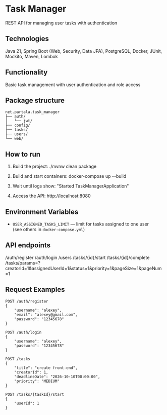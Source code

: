 
# Task Manager
REST API for managing user tasks with authentication

## Technologies
Java 21, Spring Boot (Web, Security, Data JPA), PostgreSQL, Docker, JUnit, Mockito, Maven, Lombok

## Functionality
Basic task management with user authentication and role access

## Package structure
```
net.partala.task_manager
├── auth/
│   └── jwt/
├── config/
├── tasks/
├── users/
└── web/
```
## How to run

1. Build the project:
   ./mvnw clean package

2. Build and start containers:
   docker-compose up --build

3. Wait until logs show:
   "Started TaskManagerApplication"

4. Access the API:
   http://localhost:8080
## Environment Variables
- `USER_ASSIGNED_TASKS_LIMIT` — limit for tasks assigned to one user  
  (see others in `docker-compose.yml`)

## API endpoints
/auth/register
/auth/login
/users
/tasks/{id}/start
/tasks/{id}/complete
/tasks/params=?creatorId=1&assignedUserId=1&status=1&priority=1&pageSize=1&pageNum=1
## Request Examples
	POST /auth/register
	{
		"username": "alexey",
		"email": "alexey@gmail.com",
		"password": "12345678"
	}
	
	POST /auth/login
	{
		"username": "alexey",
		"password": "12345678"
	}
	
	POST /tasks
	{
		"title": "create front-end",
		"creatorId": 1,
		"deadlineDate": "2026-10-10T00:00:00",
		"priority": "MEDIUM"
	}

	POST /tasks/{taskId}/start
	{
		"userId": 1
	}
